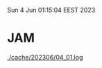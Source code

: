 Sun  4 Jun 01:15:04 EEST 2023
# JAM
<a href='./cache/202306/04_01.log'>./cache/202306/04_01.log</a>
